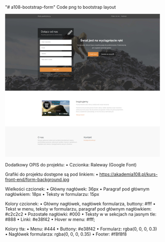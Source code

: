 "# a108-bootstrap-form" 
Code png to bootstrap layout

![PNG Layout](https://raw.githubusercontent.com/codekidney/a108-bootstrap-form/master/images/bootstrap-project.png)

Dodatkowy OPIS do projektu:
• Czcionka: Raleway (Google Font) 

Grafiki do projektu dostępne są pod linkiem:
• https://akademia108.pl/kurs-front-end/form-background.jpg

Wielkości czcionek: 
• Główny nagłówek: 36px
• Paragraf pod głównym nagłówkiem: 18px
• Teksty w formularzu: 15px 

Kolory czcionek:
• Główny nagłówek, nagłówek formularza, buttony: #fff
• Tekst w menu, teksty w formularzu, paragraf pod
głównym nagłówkiem: #c2c2c2
• Pozostałe nagłówki: #000
• Teksty w w sekcjach na jasnym tle: #888
• Linki: #e38f42
• Hover w menu: #fff;

Kolory tła:
• Menu: #444
• Buttony: #e38f42
• Formularz: rgba(0, 0, 0, 0.3)
• Nagłówek formularza: rgba(0, 0, 0, 0.35)
• Footer: #f8f8f8